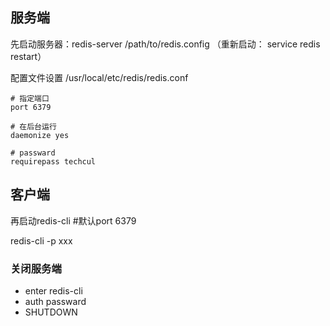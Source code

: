 ## 服务端

先启动服务器：redis-server /path/to/redis.config
 （重新启动： service redis restart）


配置文件设置 
/usr/local/etc/redis/redis.conf
```
# 指定端口 
port 6379

# 在后台运行
daemonize yes

# passward
requirepass techcul
```

## 客户端
再启动redis-cli #默认port 6379

redis-cli -p xxx

### 关闭服务端
- enter redis-cli
- auth passward 
- SHUTDOWN



